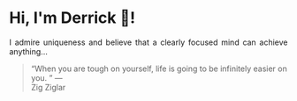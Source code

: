 # Hi, I'm Derrick 👋!
<p align="justify">I admire uniqueness and believe that a clearly focused mind can achieve anything...</p> 
<!-- #quote-start -->
<blockquote>&ldquo;When you are tough on yourself, life is going to be infinitely easier on you.  &rdquo; &mdash; <footer>Zig Ziglar</footer></blockquote>
<!-- #quote-end -->
